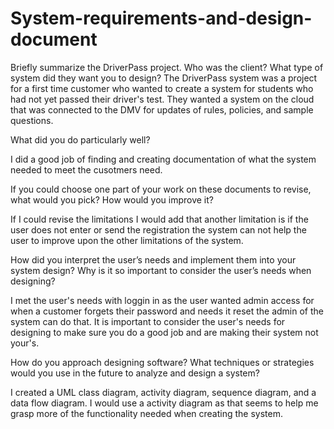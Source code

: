 # System-requirements-and-design-document


Briefly summarize the DriverPass project. Who was the client? What type of system did they want you to design?
The DriverPass system was a project for a first time customer who wanted to create a system for students who had not yet passed their driver's test.
They wanted a system on the cloud that was connected to the DMV for updates of rules, policies, and sample questions. 

What did you do particularly well?

I did a good job of finding and creating documentation of what the system needed to meet the cusotmers need. 


If you could choose one part of your work on these documents to revise, what would you pick? How would you improve it?

If I could revise the limitations I would add that another limitation is if the user does not enter or send the registration the system can not help the user to improve upon the other limitations of the system.  

How did you interpret the user’s needs and implement them into your system design? Why is it so important to consider the user’s needs when designing?

I met the user's needs with loggin in as the user wanted admin access for when a customer forgets their password and needs it reset the admin of the system can do that. It is important to consider the user's needs for designing to make sure you do a good job and are making their system not your's. 

How do you approach designing software? What techniques or strategies would you use in the future to analyze and design a system?

I created a UML class diagram, activity diagram, sequence diagram, and a data flow diagram. I would use a activity diagram as that seems to help me grasp more of the functionality needed when creating the system. 




